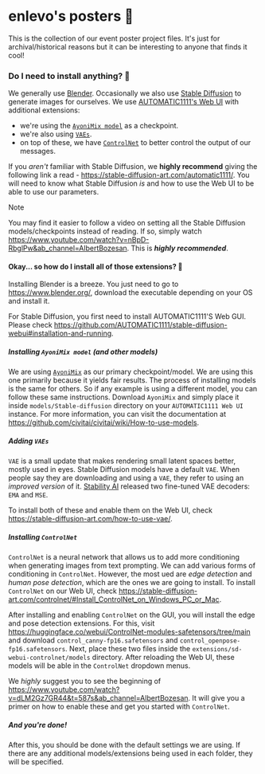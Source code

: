 # enlevo's posters 🌄

This is the collection of our event poster project files. It's just for archival/historical reasons but it can be interesting to anyone that finds it cool!


### Do I need to install anything? 🧱

We generally use [Blender](https://www.blender.org/).
Occasionally we also use [Stable Diffusion](https://github.com/CompVis/stable-diffusion) to generate images for ourselves. We use [AUTOMATIC1111's Web UI](https://github.com/AUTOMATIC1111/stable-diffusion-webui) with additional extensions:
- we're using the [`AyoniMix model`](https://civitai.com/models/4550/ayonimix) as a checkpoint.
- we're also using [`VAEs`](https://stable-diffusion-art.com/how-to-use-vae/).
- on top of these, we have [`ControlNet`](https://github.com/lllyasviel/ControlNet) to better control the output of our messages.

If you *aren't* familiar with Stable Diffusion, we **highly recommend** giving the following link a read - https://stable-diffusion-art.com/automatic1111/.
You will need to know what Stable Diffusion *is* and how to use the Web UI to be able to use our parameters.

> [!NOTE]  
> You may find it easier to follow a video on setting all the Stable Diffusion models/checkpoints instead of reading.
> If so, simply watch https://www.youtube.com/watch?v=nBpD-RbglPw&ab_channel=AlbertBozesan.
> This is ***highly recommended***.


#### Okay... so how do I install all of those extensions? 🤔

Installing Blender is a breeze. You just need to go to https://www.blender.org/, download the executable depending on your OS and install it.

For Stable Diffusion, you first need to install AUTOMATIC1111'S Web GUI. Please check https://github.com/AUTOMATIC1111/stable-diffusion-webui#installation-and-running.


##### Installing `AyoniMix model` (and other models)

We are using [`AyoniMix`](https://civitai.com/models/4550/ayonimix) as our primary checkpoint/model. We are using this one primarily because it yields fair results. The process of installing models is the same for others. So if any example is using a different model, you can follow these same instructions.
Download `AyoniMix` and simply place it inside `models/Stable-diffusion` directory on your `AUTOMATIC1111 Web UI` instance. For more information, you can visit the documentation at https://github.com/civitai/civitai/wiki/How-to-use-models.


##### Adding `VAEs`

`VAE` is a small update that makes rendering small latent spaces better, mostly used in eyes. Stable Diffusion models have a default `VAE`. When people say they are downloading and using a `VAE`, they refer to using an *improved version* of it.
[Stability AI](https://stability.ai/) released two fine-tuned VAE decoders: `EMA` and `MSE`.

To install both of these and enable them on the Web UI, check https://stable-diffusion-art.com/how-to-use-vae/.


##### Installing `ControlNet`

`ControlNet` is a neural network that allows us to add more conditioning when generating images from text prompting. We can add various forms of conditioning in `ControlNet`. However, the most ued are *edge detection* and *human pose detection*, which are the ones we are going to install.
To install `ControlNet` on our Web UI, check https://stable-diffusion-art.com/controlnet/#Install_ControlNet_on_Windows_PC_or_Mac.

After installing and enabling `ControlNet` on the GUI, you will install the edge and pose detection extensions. For this, visit https://huggingface.co/webui/ControlNet-modules-safetensors/tree/main and download `control_canny-fp16.safetensors` and `control_openpose-fp16.safetensors`. Next, place these two files inside the `extensions/sd-webui-controlnet/models` directory. After reloading the Web UI, these models will be able in the `ControlNet` dropdown menus.

We *highly* suggest you to see the beginning of https://www.youtube.com/watch?v=dLM2Gz7GR44&t=587s&ab_channel=AlbertBozesan. It will give you a primer on how to enable these and get you started with `ControlNet`.


##### And you're done!

After this, you should be done with the default settings we are using. If there are any additional models/extensions being used in each folder, they will be specified. 
